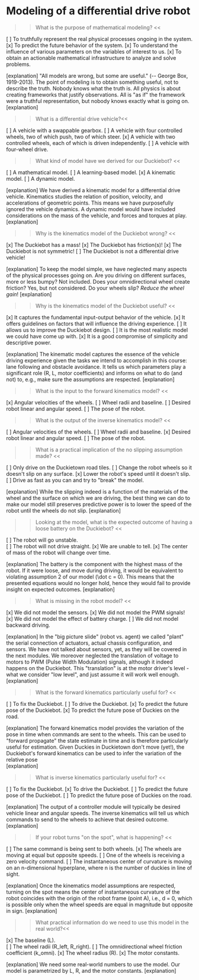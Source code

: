 Modeling of a differential drive robot
=====

>> What is the purpose of mathematical modeling? <<

[ ] To truthfully represent the real physical processes ongoing in the system.
[x] To predict the future behavior of the system.
[x] To understand the influence of various parameters on the variables of interest to us.
[x] To obtain an actionable mathematical infrastructure to analyze and solve problems.

[explanation]
"All models are wrong, but some are useful." (-- George Box, 1919-2013). The point of modeling is to obtain something useful, not to describe the truth. Nobody knows what the truth is. All physics is about creating frameworks that justify observations. All is "as if" the framework were a truthful representation, but nobody knows exactly what is going on.
[explanation]

>> What is a differential drive vehicle?<<

[ ] A vehicle with a swappable gearbox.
[ ] A vehicle with four controlled wheels, two of which push, two of which steer.
[x] A vehicle with two controlled wheels, each of which is driven independently.
[ ] A vehicle with four-wheel drive.

>> What kind of model have we derived for our Duckiebot?  <<

[ ] A mathematical model.
[ ] A learning-based model.
[x] A kinematic model.
[ ] A dynamic model.

[explanation]
We have derived a kinematic model for a differential drive vehicle. Kinematics studies the relation of position, velocity, and accelerations of geometric points. This means we have purposefully ignored the vehicle dynamics. A dynamic model would have included considerations on the mass of the vehicle, and forces and torques at play.  
[explanation]

>> Why is the kinematics model of the Duckiebot wrong? <<

[x] The Duckiebot has a mass!
[x] The Duckiebot has friction(s)!
[x] The Duckiebot is not symmetric!
[ ] The Duckiebot is not a differential drive vehicle!

[explanation]
To keep the model simple, we have neglected many aspects of the physical processes going on. Are you driving on different surfaces, more or less bumpy? Not included. Does your omnidirectional wheel create friction? Yes, but not considered. Do your wheels slip? _Reduce the wheel gain_!
[explanation]

>> Why is the kinematics model of the Duckiebot useful? <<

[x] It captures the fundamental input-output behavior of the vehicle.
[x] It offers guidelines on factors that will influence the driving experience.
[ ] It allows us to improve the Duckiebot design.
[ ] It is the most realistic model we could have come up with.
[x] It is a good compromise of simplicity and descriptive power.

[explanation]
The kinematic model captures the essence of the vehicle driving experience given the tasks we intend to accomplish in this course: lane following and obstacle avoidance. It tells us which parameters play a significant role (R, L, motor coefficients) and informs on what to do (and not) to, e.g., make sure the assumptions are respected.
[explanation]


>>  What is the input to the forward kinematics model? <<

[x] Angular velocities of the wheels.
[ ] Wheel radii and baseline.
[ ] Desired robot linear and angular speed.
[ ] The pose of the robot.

>>  What is the output of the inverse kinematics model? <<

[ ] Angular velocities of the wheels.
[ ] Wheel radii and baseline.
[x] Desired robot linear and angular speed.
[ ] The pose of the robot.

>> What is a practical implication of the no slipping assumption made? <<

[ ] Only drive on the Duckietown road tiles.
[ ] Change the robot wheels so it doesn't slip on any surface.
[x] Lower the robot's speed until it doesn't slip.
[ ] Drive as fast as you can and try to "break" the model.

[explanation]
While the slipping indeed is a function of the materials of the wheel and the surface on which we are driving, the best thing we can do to make our model still preserves predictive power is to lower the speed of the robot until the wheels do not slip.
[explanation]

>> Looking at the model, what is the expected outcome of having a loose battery on the Duckiebot? <<

[ ] The robot will go unstable.  
[ ] The robot will not drive straight.
[x] We are unable to tell.
[x] The center of mass of the robot will change over time.

[explanation]
The battery is the component with the highest mass of the robot. If it were loose, and move during driving, it would be equivalent to violating assumption 2 of our model (\dot c = 0). This means that the presented equations would no longer hold, hence they would fail to provide insight on expected outcomes.
[explanation]

>> What is missing in the robot model? <<

[x] We did not model the sensors.
[x] We did not model the PWM signals!
[x] We did not model the effect of battery charge.
[ ] We did not model backward driving.

[explanation]
In the "big picture slide" (robot vs. agent) we called "plant" the serial connection of actuators, actual chassis configuration, and sensors. We have not talked about sensors, yet, as they will be covered in the next modules. We moreover neglected the translation of voltage to motors to PWM (Pulse Width Modulation) signals, although it indeed happens on the Duckiebot. This "translation" is at the motor driver's level - what we consider "low level", and just assume it will work well enough.  
[explanation]

>> What is the forward kinematics particularly useful for? <<

[ ] To fix the Duckiebot.
[ ] To drive the Duckiebot.
[x] To predict the future pose of the Duckiebot.
[x] To predict the future pose of Duckies on the road.

[explanation]
The forward kinematics model provides the variation of the pose in time when commands are sent to the wheels. This can be used to "forward propagate" the state estimate in time and is therefore particularly useful for estimation. Given Duckies in Duckietown don't move (yet!), the Duckiebot's forward kinematics can be used to infer the variation of the relative pose   
[explanation]

>> What is inverse kinematics particularly useful for? <<

[ ] To fix the Duckiebot.
[x] To drive the Duckiebot.
[ ] To predict the future pose of the Duckiebot.
[ ] To predict the future pose of Duckies on the road.

[explanation]
The output of a controller module will typically be desired vehicle linear and angular speeds. The inverse kinematics will tell us which commands to send to the wheels to achieve that desired outcome.
[explanation]

>> If your robot turns "on the spot", what is happening? <<

[ ] The same command is being sent to both wheels.
[x] The wheels are moving at equal but opposite speeds.
[ ] One of the wheels is receiving a zero velocity command.
[ ] The instantaneous center of curvature is moving on an n-dimensional hyperplane, where n is the number of duckies in line of sight.

[explanation]
Once the kinematics model assumptions are respected, turning on the spot means the center of instantaneous curvature of the robot coincides with the origin of the robot frame (point A), i.e., d = 0, which is possible only when the wheel speeds are equal in magnitude but opposite in sign.
[explanation]

>> What practical information do we need to use this model in the real world?<<

[x] The baseline (L).  
[ ] The wheel radii (R_left, R_right).
[ ] The omnidirectional wheel friction coefficient (k_omni).
[x] The wheel radius (R).
[x] The motor constants.

[explanation]
We need some real-world numbers to use the model. Our model is parametrized by L, R, and the motor constants.
[explanation]
